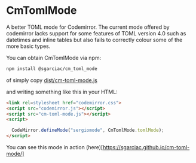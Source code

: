 # CmTomlMode

A better TOML mode for Codemirror. The current mode offered by codemirror lacks
support for some features of TOML version 4.0 such as datetimes and inline
tables but also fails to correctly colour some of the more basic types.

You can obtain CmTomlMode via npm:

```bash
npm install @sgarciac/cm_toml_mode
```

of simply copy
[dist/cm-toml-mode.js](https://raw.githubusercontent.com/sgarciac/cm-toml-mode/master/dist/cm-toml-mode.js)

and writing something like this in your HTML:

```html
<link rel=stylesheet href="codemirror.css">
<script src="codemirror.js"></script>
<script src="cm-toml-mode.js"></script>
<script>

  CodeMirror.defineMode("sergiomode", CmTomlMode.tomlMode);
</script>
```

You can see this mode in action (here)[https://sgarciac.github.io/cm-toml-mode/]


